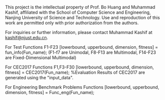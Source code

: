 This project is the intellectual property of Prof. Bo Huang and Muhammad Kashif, affiliated with the School of Computer Science and Engineering, Nanjing University of Science and Technology. Use and reproduction of this work are permitted only with prior authorization from the authors.

For inquiries or further information, please contact Muhammad Kashif at kashif@njust.edu.cn.

For Test Functions F1-F23 [lowerbound, upperbound, dimension, fitness] = fun_info(Fun_name); (F1-f7 are Unimodal, F8-F13 are Multimodal, F14-F23 are Fixed-Dimensional Multimodal)

For CEC2017 Functions F1,F3-F30 [lowerbound, upperbound, dimension, fitness] = CEC2017(Fun_name); %Evaluation Results of CEC2017 are generated using the "input_data".

For Engineering Benchmark Problems Functions  [lowerbound, upperbound, dimension, fitness] = Func_eng(Fun_name);
